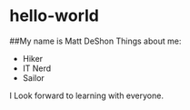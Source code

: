 # hello-world
##My name is Matt DeShon
Things about me:
* Hiker
* IT Nerd
* Sailor

I Look forward to learning with everyone. 
